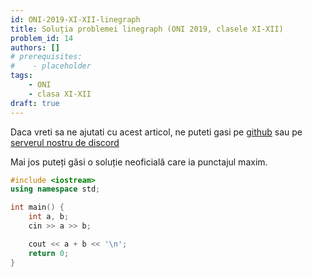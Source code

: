 ```yaml
---
id: ONI-2019-XI-XII-linegraph
title: Soluția problemei linegraph (ONI 2019, clasele XI-XII)
problem_id: 14
authors: []
# prerequisites:
#    - placeholder
tags:
    - ONI
    - clasa XI-XII
draft: true
---
```


Daca vreti sa ne ajutati cu acest articol, ne puteti gasi pe [github](https://github.com/roalgo-discord/arhiva-educationala) sau pe [serverul nostru de discord](https://discord.gg/vdDRSmg3fC)

Mai jos puteți găsi o soluție neoficială care ia punctajul maxim.

```cpp
#include <iostream>
using namespace std;

int main() {
    int a, b;
    cin >> a >> b;

    cout << a + b << '\n';
    return 0;
}
```
